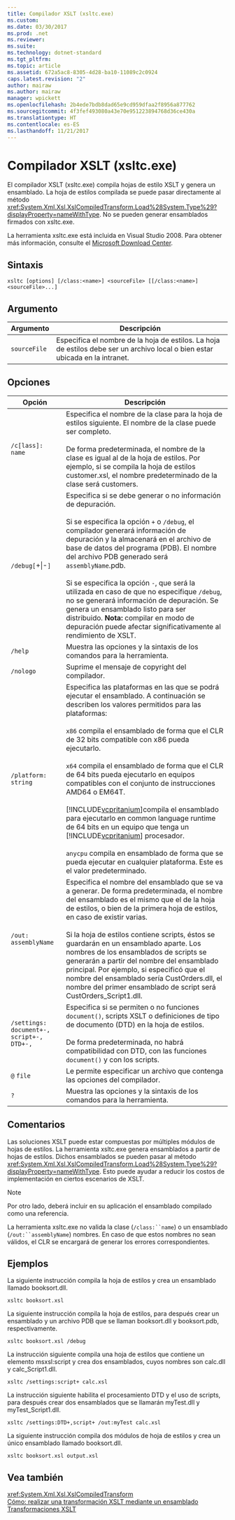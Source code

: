 ```yaml
---
title: Compilador XSLT (xsltc.exe)
ms.custom: 
ms.date: 03/30/2017
ms.prod: .net
ms.reviewer: 
ms.suite: 
ms.technology: dotnet-standard
ms.tgt_pltfrm: 
ms.topic: article
ms.assetid: 672a5ac8-8305-4d28-ba10-11089c2c0924
caps.latest.revision: "2"
author: mairaw
ms.author: mairaw
manager: wpickett
ms.openlocfilehash: 2b4ede7bdb8dad65e9cd959dfaa2f8956a877762
ms.sourcegitcommit: 4f3fef493080a43e70e951223894768d36ce430a
ms.translationtype: HT
ms.contentlocale: es-ES
ms.lasthandoff: 11/21/2017
---
```

# <a name="xslt-compiler-xsltcexe"></a>Compilador XSLT (xsltc.exe)
El compilador XSLT (xsltc.exe) compila hojas de estilo XSLT y genera un ensamblado. La hoja de estilos compilada se puede pasar directamente al método <xref:System.Xml.Xsl.XslCompiledTransform.Load%28System.Type%29?displayProperty=nameWithType>. No se pueden generar ensamblados firmados con xsltc.exe.  
  
 La herramienta xsltc.exe está incluida en Visual Studio 2008. Para obtener más información, consulte el [Microsoft Download Center](http://go.microsoft.com/fwlink/?LinkId=89463).  
  
## <a name="syntax"></a>Sintaxis  
  
```  
xsltc [options] [/class:<name>] <sourceFile> [[/class:<name>] <sourceFile>...]  
```  
  
## <a name="argument"></a>Argumento  
  
|Argumento|Descripción|  
|--------------|-----------------|  
|`sourceFile`|Especifica el nombre de la hoja de estilos. La hoja de estilos debe ser un archivo local o bien estar ubicada en la intranet.|  
  
## <a name="options"></a>Opciones  
  
|Opción|Descripción|  
|------------|-----------------|  
|`/c[lass]:` `name`|Especifica el nombre de la clase para la hoja de estilos siguiente. El nombre de la clase puede ser completo.<br /><br /> De forma predeterminada, el nombre de la clase es igual al de la hoja de estilos. Por ejemplo, si se compila la hoja de estilos customer.xsl, el nombre predeterminado de la clase será customers.|  
|`/debug[`+&#124;-`]`|Especifica si se debe generar o no información de depuración.<br /><br /> Si se especifica la opción `+` o `/debug`, el compilador generará información de depuración y la almacenará en el archivo de base de datos del programa (PDB). El nombre del archivo PDB generado será `assemblyName`.pdb.<br /><br /> Si se especifica la opción `-`, que será la utilizada en caso de que no especifique `/debug`, no se generará información de depuración. Se genera un ensamblado listo para ser distribuido. **Nota:** compilar en modo de depuración puede afectar significativamente al rendimiento de XSLT.|  
|`/help`|Muestra las opciones y la sintaxis de los comandos para la herramienta.|  
|`/nologo`|Suprime el mensaje de copyright del compilador.|  
|`/platform:` `string`|Especifica las plataformas en las que se podrá ejecutar el ensamblado. A continuación se describen los valores permitidos para las plataformas:<br /><br /> `x86` compila el ensamblado de forma que el CLR de 32 bits compatible con x86 pueda ejecutarlo.<br /><br /> `x64` compila el ensamblado de forma que el CLR de 64 bits pueda ejecutarlo en equipos compatibles con el conjunto de instrucciones AMD64 o EM64T.<br /><br /> [!INCLUDE[vcpritanium](../../../../includes/vcpritanium-md.md)]compila el ensamblado para ejecutarlo en common language runtime de 64 bits en un equipo que tenga un [!INCLUDE[vcpritanium](../../../../includes/vcpritanium-md.md)] procesador.<br /><br /> `anycpu` compila en ensamblado de forma que se pueda ejecutar en cualquier plataforma. Este es el valor predeterminado.|  
|`/out:` `assemblyName`|Especifica el nombre del ensamblado que se va a generar. De forma predeterminada, el nombre del ensamblado es el mismo que el de la hoja de estilos, o bien de la primera hoja de estilos, en caso de existir varias.<br /><br /> Si la hoja de estilos contiene scripts, éstos se guardarán en un ensamblado aparte. Los nombres de los ensamblados de scripts se generarán a partir del nombre del ensamblado principal. Por ejemplo, si especificó que el nombre del ensamblado sería CustOrders.dll, el nombre del primer ensamblado de script será CustOrders_Script1.dll.|  
|`/settings:` `document+-, script+-, DTD+-,`|Especifica si se permiten o no funciones `document()`, scripts XSLT o definiciones de tipo de documento (DTD) en la hoja de estilos.<br /><br /> De forma predeterminada, no habrá compatibilidad con DTD, con las funciones `document()` y con los scripts.|  
|`@` `file`|Le permite especificar un archivo que contenga las opciones del compilador.|  
|`?`|Muestra las opciones y la sintaxis de los comandos para la herramienta.|  
  
## <a name="remarks"></a>Comentarios  
 Las soluciones XSLT puede estar compuestas por múltiples módulos de hojas de estilos. La herramienta xsltc.exe genera ensamblados a partir de hojas de estilos. Dichos ensamblados se pueden pasar al método <xref:System.Xml.Xsl.XslCompiledTransform.Load%28System.Type%29?displayProperty=nameWithType>. Esto puede ayudar a reducir los costos de implementación en ciertos escenarios de XSLT.  
  
> [!NOTE]
>  Por otro lado, deberá incluir en su aplicación el ensamblado compilado como una referencia.  
  
 La herramienta xsltc.exe no valida la clase (`/class:``name`) o un ensamblado (`/out:``assemblyName`) nombres. En caso de que estos nombres no sean válidos, el CLR se encargará de generar los errores correspondientes.  
  
## <a name="examples"></a>Ejemplos  
 La siguiente instrucción compila la hoja de estilos y crea un ensamblado llamado booksort.dll.  
  
```  
xsltc booksort.xsl  
```  
  
 La siguiente instrucción compila la hoja de estilos, para después crear un ensamblado y un archivo PDB que se llaman booksort.dll y booksort.pdb, respectivamente.  
  
```  
xsltc booksort.xsl /debug  
```  
  
 La instrucción siguiente compila una hoja de estilos que contiene un elemento msxsl:script y crea dos ensamblados, cuyos nombres son calc.dll y calc_Script1.dll.  
  
```  
xsltc /settings:script+ calc.xsl  
```  
  
 La instrucción siguiente habilita el procesamiento DTD y el uso de scripts, para después crear dos ensamblados que se llamarán myTest.dll y myTest_Script1.dll.  
  
```  
xsltc /settings:DTD+,script+ /out:myTest calc.xsl  
```  
  
 La siguiente instrucción compila dos módulos de hoja de estilos y crea un único ensamblado llamado booksort.dll.  
  
```  
xsltc booksort.xsl output.xsl  
```  
  
## <a name="see-also"></a>Vea también  
 <xref:System.Xml.Xsl.XslCompiledTransform>  
 [Cómo: realizar una transformación XSLT mediante un ensamblado](../../../../docs/standard/data/xml/how-to-perform-an-xslt-transformation-by-using-an-assembly.md)  
 [Transformaciones XSLT](../../../../docs/standard/data/xml/xslt-transformations.md)
